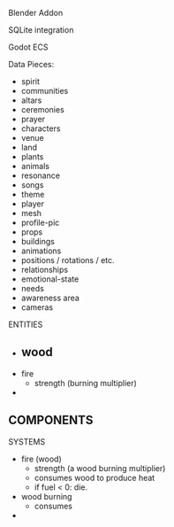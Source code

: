Blender Addon

SQLite integration

Godot ECS




Data Pieces:
- spirit
- communities
- altars
- ceremonies
- prayer
- characters
- venue
- land
- plants
- animals
- resonance
- songs
- theme
- player
- mesh
- profile-pic
- props
- buildings
- animations
- positions / rotations / etc.
- relationships
- emotional-state
- needs
- awareness area
- cameras

ENTITIES
- wood
	- 
- fire
	- strength (burning multiplier)
- 
COMPONENTS 
- 

SYSTEMS
- fire (wood)
	- strength (a wood burning multiplier)
	- consumes wood to produce heat
	- if fuel < 0: die. 
- wood burning
	- consumes 
- 